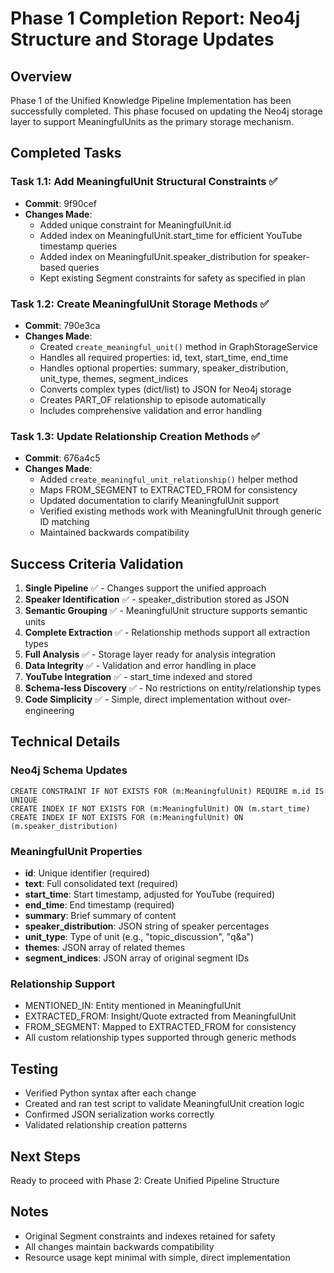 # Phase 1 Completion Report: Neo4j Structure and Storage Updates

## Overview
Phase 1 of the Unified Knowledge Pipeline Implementation has been successfully completed. This phase focused on updating the Neo4j storage layer to support MeaningfulUnits as the primary storage mechanism.

## Completed Tasks

### Task 1.1: Add MeaningfulUnit Structural Constraints ✅
- **Commit**: 9f90cef
- **Changes Made**:
  - Added unique constraint for MeaningfulUnit.id
  - Added index on MeaningfulUnit.start_time for efficient YouTube timestamp queries
  - Added index on MeaningfulUnit.speaker_distribution for speaker-based queries
  - Kept existing Segment constraints for safety as specified in plan

### Task 1.2: Create MeaningfulUnit Storage Methods ✅
- **Commit**: 790e3ca
- **Changes Made**:
  - Created `create_meaningful_unit()` method in GraphStorageService
  - Handles all required properties: id, text, start_time, end_time
  - Handles optional properties: summary, speaker_distribution, unit_type, themes, segment_indices
  - Converts complex types (dict/list) to JSON for Neo4j storage
  - Creates PART_OF relationship to episode automatically
  - Includes comprehensive validation and error handling

### Task 1.3: Update Relationship Creation Methods ✅
- **Commit**: 676a4c5
- **Changes Made**:
  - Added `create_meaningful_unit_relationship()` helper method
  - Maps FROM_SEGMENT to EXTRACTED_FROM for consistency
  - Updated documentation to clarify MeaningfulUnit support
  - Verified existing methods work with MeaningfulUnit through generic ID matching
  - Maintained backwards compatibility

## Success Criteria Validation

1. **Single Pipeline** ✅ - Changes support the unified approach
2. **Speaker Identification** ✅ - speaker_distribution stored as JSON
3. **Semantic Grouping** ✅ - MeaningfulUnit structure supports semantic units
4. **Complete Extraction** ✅ - Relationship methods support all extraction types
5. **Full Analysis** ✅ - Storage layer ready for analysis integration
6. **Data Integrity** ✅ - Validation and error handling in place
7. **YouTube Integration** ✅ - start_time indexed and stored
8. **Schema-less Discovery** ✅ - No restrictions on entity/relationship types
9. **Code Simplicity** ✅ - Simple, direct implementation without over-engineering

## Technical Details

### Neo4j Schema Updates
```cypher
CREATE CONSTRAINT IF NOT EXISTS FOR (m:MeaningfulUnit) REQUIRE m.id IS UNIQUE
CREATE INDEX IF NOT EXISTS FOR (m:MeaningfulUnit) ON (m.start_time)
CREATE INDEX IF NOT EXISTS FOR (m:MeaningfulUnit) ON (m.speaker_distribution)
```

### MeaningfulUnit Properties
- **id**: Unique identifier (required)
- **text**: Full consolidated text (required)
- **start_time**: Start timestamp, adjusted for YouTube (required)
- **end_time**: End timestamp (required)
- **summary**: Brief summary of content
- **speaker_distribution**: JSON string of speaker percentages
- **unit_type**: Type of unit (e.g., "topic_discussion", "q&a")
- **themes**: JSON array of related themes
- **segment_indices**: JSON array of original segment IDs

### Relationship Support
- MENTIONED_IN: Entity mentioned in MeaningfulUnit
- EXTRACTED_FROM: Insight/Quote extracted from MeaningfulUnit
- FROM_SEGMENT: Mapped to EXTRACTED_FROM for consistency
- All custom relationship types supported through generic methods

## Testing
- Verified Python syntax after each change
- Created and ran test script to validate MeaningfulUnit creation logic
- Confirmed JSON serialization works correctly
- Validated relationship creation patterns

## Next Steps
Ready to proceed with Phase 2: Create Unified Pipeline Structure

## Notes
- Original Segment constraints and indexes retained for safety
- All changes maintain backwards compatibility
- Resource usage kept minimal with simple, direct implementation